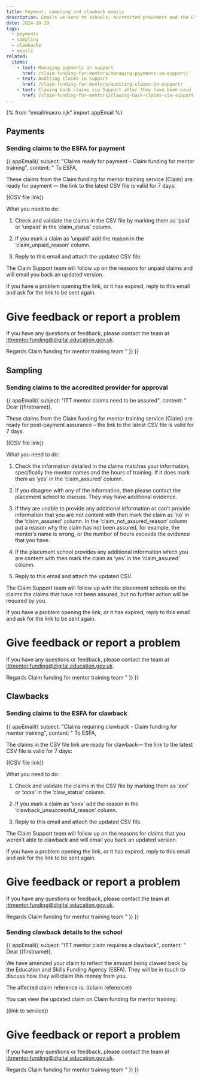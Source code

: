 ```yaml
---
title: Payment, sampling and clawback emails
description: Emails we send to schools, accredited providers and the ESFA
date: 2024-10-20
tags:
  - payments
  - sampling
  - clawbacks
  - emails
related:
  items:
    - text: Managing payments in support
      href: /claim-funding-for-mentors/managing-payments-in-support/
    - text: Auditing claims in support
      href: /claim-funding-for-mentors/auditing-claims-in-support/
    - text: Clawing back claims via Support after they have been paid
      href: /claim-funding-for-mentors/clawing-back-claims-via-support-after-they-have-been-paid/
---
```


<!-- markdownlint-disable MD001 MD025 -->
{% from "email/macro.njk" import appEmail %}

## Payments

### Sending claims to the ESFA for payment

{{ appEmail({
subject: "Claims ready for payment - Claim funding for mentor training",
content: "
To ESFA,

These claims from the Claim funding for mentor training service (Claim) are ready for payment — the link to the latest CSV file is valid for 7 days: 

((CSV file link))

What you need to do: 

1. Check and validate the claims in the CSV file by marking them as ‘paid’ or ‘unpaid’ in the ‘claim_status’ column.

2. If you mark a claim as ‘unpaid’ add the reason in the ‘claim_unpaid_reason’ column.

3. Reply to this email and attach the updated CSV file.

The Claim Support team will follow up on the reasons for unpaid claims and will email you back an updated version.  

If you have a problem opening the link, or it has expired, reply to this email and ask for the link to be sent again.

# Give feedback or report a problem

If you have any questions or feedback, please contact the team at <ittmentor.funding@digital.education.gov.uk>.

Regards
Claim funding for mentor training team
"
}) }}

## Sampling

### Sending claims to the accredited provider for approval

{{ appEmail({
subject: "ITT mentor claims need to be assured",
content: "
Dear ((firstname)),

These claims from the Claim funding for mentor training service (Claim) are ready for post-payment assurance – the link to the latest CSV file is valid for 7 days.

((CSV file link))

What you need to do:

1. Check the information detailed in the claims matches your information, specifically the mentor names and the hours of training. If it does mark them as ‘yes’ in the ‘claim_assured’ column.

2. If you disagree with any of the information, then please contact the placement school to discuss. They may have additional evidence.

3. If they are unable to provide any additional information or can’t provide information that you are not content with then mark the claim as ‘no’ in the ‘claim_assured’ column. In the ‘claim_not_assured_reason’ column put a reason why the claim has not been assured, for example, the mentor’s name is wrong, or the number of hours exceeds the evidence that you have.

4. If the placement school provides any additional information which you are content with then mark the claim as ‘yes’ in the ‘claim_assured’ column.

5. Reply to this email and attach the updated CSV.

The Claim Support team will follow up with the placement schools on the claims the claims that have not been assured, but no further action will be required by you.

If you have a problem opening the link, or it has expired, reply to this email and ask for the link to be sent again.

# Give feedback or report a problem

If you have any questions or feedback, please contact the team at <ittmentor.funding@digital.education.gov.uk>.

Regards
Claim funding for mentor training team
"
}) }}

## Clawbacks

### Sending claims to the ESFA for clawback

{{ appEmail({
subject: "Claims requiring clawback - Claim funding for mentor training",
content: "
To ESFA,

The claims in the CSV file link are ready for clawback— the link to the latest CSV file is valid for 7 days: 

((CSV file link))

What you need to do: 

1. Check and validate the claims in the CSV file by marking them as ‘xxx’ or ‘xxxx’ in the ‘claw_status’ column.

2. If you mark a claim as ‘xxxx’ add the reason in the ‘clawback_unsuccessful_reason’ column.

3. Reply to this email and attach the updated CSV file.

The Claim Support team will follow up on the reasons for claims that you weren’t able to clawback and will email you back an updated version.  

If you have a problem opening the link, or it has expired, reply to this email and ask for the link to be sent again. 

# Give feedback or report a problem

If you have any questions or feedback, please contact the team at <ittmentor.funding@digital.education.gov.uk>.

Regards
Claim funding for mentor training team
"
}) }}

### Sending clawback details to the school

{{ appEmail({
subject: "ITT mentor claim requires a clawback",
content: "
Dear ((firstname)),

We have amended your claim to reflect the amount being clawed back by the Education and Skills Funding Agency (ESFA). They will be in touch to discuss how they will claim this money from you.

The affected claim reference is: ((claim reference))

You can view the updated claim on Claim funding for mentor training:

((link to service))

# Give feedback or report a problem

If you have any questions or feedback, please contact the team at <ittmentor.funding@digital.education.gov.uk>.

Regards
Claim funding for mentor training team
"
}) }}

<!-- markdownlint-enable MD001 MD025 -->
